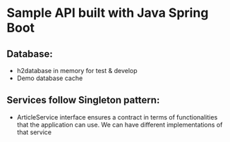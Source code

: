 # Sample API built with Java Spring Boot

## Database: 
* h2database in memory for test & develop
* Demo database cache

## Services follow Singleton pattern:
* ArticleService interface ensures a contract in terms of functionalities that the application can use. We can have different implementations of that service

